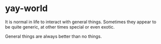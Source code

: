 # yay-world

It is normal in life to interact with general things. Sometimes they appear to be quite generic, at other times special or even exotic.

General things are always better than no things.

